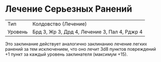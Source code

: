 
# Лечение Серьезных Ранений

| | |
|---|---|
|Тип|Колдовство (Лечение)|
|Уровень| Брд 3, Жр 3, Дрд 4, Лечение 3, Пал 4, Рджр 4|

Это заклинание действует аналогично
заклинанию лечение легких ранений за
тем исключением, что оно лечит 3d8
пунктов повреждений +1 пункт за каждый уровень заклинателя (максимум
+15).

